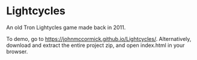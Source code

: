 # Lightcycles
An old Tron Lightycles game made back in 2011.

To demo, go to https://johnmccormick.github.io/Lightcycles/. Alternatively, download and extract the entire project zip, and open index.html in your browser.
